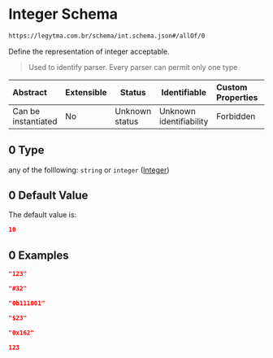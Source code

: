 # Integer Schema

```txt
https://legytma.com.br/schema/int.schema.json#/allOf/0
```

Define the representation of integer acceptable.


> Used to identify parser. Every parser can permit only one type
>

| Abstract            | Extensible | Status         | Identifiable            | Custom Properties | Additional Properties | Access Restrictions | Defined In                                                                |
| :------------------ | ---------- | -------------- | ----------------------- | :---------------- | --------------------- | ------------------- | ------------------------------------------------------------------------- |
| Can be instantiated | No         | Unknown status | Unknown identifiability | Forbidden         | Allowed               | none                | [color.schema.json\*](../schema/color.schema.json) |

## 0 Type

any of the folllowing: `string` or `integer` ([Integer](color-allof-integer.md))

## 0 Default Value

The default value is:

```json
10
```

## 0 Examples

```json
"123"
```

```json
"#32"
```

```json
"0b111001"
```

```json
"$23"
```

```json
"0x162"
```

```json
123
```
